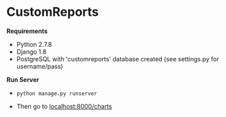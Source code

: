 # CustomReports

**Requirements**
	
- Python 2.7.8
- Django 1.8
- PostgreSQL with 'customreports' database created (see settings.py for username/pass)


**Run Server**

- `python manage.py runserver`	

- Then go to [localhost:8000/charts](http://localhost:8000/charts/)

